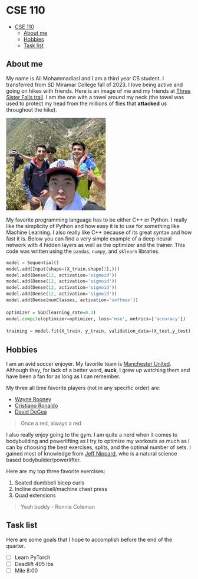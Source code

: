 # CSE 110 
- [CSE 110](#cse-110)
  - [About me](#about-me)
  - [Hobbies](#hobbies)
  - [Task list](#task-list)

## About me 

My name is Ali Mohammadiasl and I am a third year CS student. I transferred from SD Miramar College fall of 2023. I love being active and going on hikes with friends. Here is an image of me and my friends at <a href="https://www.google.com/maps/place/Three+Sisters+Falls+Trail,+California/@32.981081,-116.6867752,17z/data=!3m1!4b1!4m6!3m5!1s0x80dbd943c79f4b8f:0x798c1d34afac987f!8m2!3d32.9810765!4d-116.6842003!16s%2Fg%2F1hc75pnd8?entry=ttu">Three Sister Falls trail</a>. I am the one with a towel around my neck (the towel was used to protect my head from the millions of flies that **attacked** us throughout the hike).


<img src="imgs/hikeIMG.jpg" height=250> <br>


My favorite programming language has to be either C++ or Python. I really like the simplicity of Python and how easy it is to use for something like Machine Learning. I also really like C++ because of its great syntax and how fast it is. Below you can find a very simple example of a deep neural network with 4 hidden layers as well as the optimizer and the trainer. This code was written using the `pandas`, `numpy`, and `sklearn` libraries. 

``` python
model = Sequential()
model.add(Input(shape=(X_train.shape[1],)))
model.add(Dense(12, activation='sigmoid'))
model.add(Dense(12, activation='sigmoid'))
model.add(Dense(12, activation='sigmoid'))
model.add(Dense(12, activation='sigmoid'))
model.add(Dense(numClasses, activation='softmax'))

optimizer = SGD(learning_rate=0.3)
model.compile(optimizer=optimizer, loss='mse', metrics=['accuracy'])

training = model.fit(X_train, y_train, validation_data=(X_test,y_test), epochs=100, batch_size=10)
```


## Hobbies

I am an avid soccer enjoyer. My favorite team is <a href="https://www.manutd.com/"> Manchester United</a>. Although they, for lack of a better word, **suck**, I grew up watching them and have been a fan for as long as I can remember. <br>

My three all time favorite players (not in any specific order) are:

- <a href="https://www.manutd.com/en/players-and-staff/detail/wayne-rooney">Wayne Rooney</a>
- <a href="https://www.manutd.com/en/players-and-staff/detail/cristiano-ronaldo">Cristiano Ronaldo</a>
- <a href="https://www.manutd.com/en/players-and-staff/detail/de-gea">David DeGea</a>

> Once a red, always a red   

I also really enjoy going to the gym. I am quite a nerd when it comes to bodybuilding and powerlifting as I try to optimize my workouts as much as I can by choosing the best exercises, splits, and the optimal number of sets. I gained most of knowledge from [Jeff Nippard](imgs/JeffN.jpg), who is a natural science based bodybuilder/powerlifter. <br>

Here are my top three favorite exercises:

1. Seated dumbbell bicep curls
2. Incline dumbbell/machine chest press
3. Quad extensions


> Yeah buddy - Ronnie Coleman

## Task list

Here are some goals that I hope to accomplish before the end of the quarter.

- [ ]  Learn PyTorch
- [ ]  Deadlift 405 lbs
- [ ]  Mile 8:00
